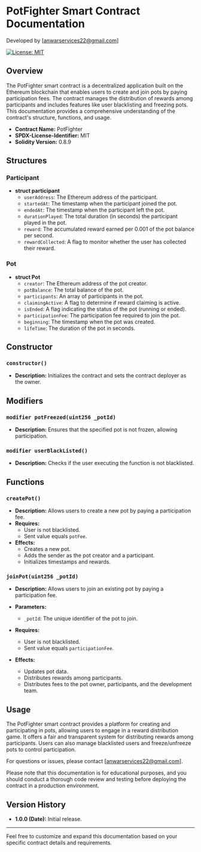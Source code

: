 # PotFighter Smart Contract Documentation

Developed by [anwarservices22@gmail.com]

[![License: MIT](https://img.shields.io/badge/License-MIT-yellow.svg)](https://opensource.org/licenses/MIT)

## Overview

The PotFighter smart contract is a decentralized application built on the Ethereum blockchain that enables users to create and join pots by paying participation fees. The contract manages the distribution of rewards among participants and includes features like user blacklisting and freezing pots. This documentation provides a comprehensive understanding of the contract's structure, functions, and usage.

- **Contract Name:** PotFighter
- **SPDX-License-Identifier:** MIT
- **Solidity Version:** 0.8.9

## Structures

### Participant

- **struct participant**
  - `userAddress`: The Ethereum address of the participant.
  - `startedAt`: The timestamp when the participant joined the pot.
  - `endedAt`: The timestamp when the participant left the pot.
  - `durationPlayed`: The total duration (in seconds) the participant played in the pot.
  - `reward`: The accumulated reward earned per 0.001 of the pot balance per second.
  - `rewardCollected`: A flag to monitor whether the user has collected their reward.

### Pot

- **struct Pot**
  - `creator`: The Ethereum address of the pot creator.
  - `potBalance`: The total balance of the pot.
  - `participants`: An array of participants in the pot.
  - `claimingActive`: A flag to determine if reward claiming is active.
  - `isEnded`: A flag indicating the status of the pot (running or ended).
  - `participationFee`: The participation fee required to join the pot.
  - `beginning`: The timestamp when the pot was created.
  - `lifeTime`: The duration of the pot in seconds.

## Constructor

### `constructor()`

- **Description:** Initializes the contract and sets the contract deployer as the owner.

## Modifiers

### `modifier potFreezed(uint256 _potId)`

- **Description:** Ensures that the specified pot is not frozen, allowing participation.

### `modifier userBlackListed()`

- **Description:** Checks if the user executing the function is not blacklisted.

## Functions

### `createPot()`

- **Description:** Allows users to create a new pot by paying a participation fee.
- **Requires:**
  - User is not blacklisted.
  - Sent value equals `potFee`.
- **Effects:**
  - Creates a new pot.
  - Adds the sender as the pot creator and a participant.
  - Initializes timestamps and rewards.

### `joinPot(uint256 _potId)`

- **Description:** Allows users to join an existing pot by paying a participation fee.

- **Parameters:**
  - `_potId`: The unique identifier of the pot to join.
- **Requires:**
  - User is not blacklisted.
  - Sent value equals `participationFee`.
- **Effects:**
  - Updates pot data.
  - Distributes rewards among participants.
  - Distributes fees to the pot owner, participants, and the development team.

<!-- Continue this Markdown structure for other functions -->

## Usage

The PotFighter smart contract provides a platform for creating and participating in pots, allowing users to engage in a reward distribution game. It offers a fair and transparent system for distributing rewards among participants. Users can also manage blacklisted users and freeze/unfreeze pots to control participation.

For questions or issues, please contact [anwarservices22@gmail.com].

Please note that this documentation is for educational purposes, and you should conduct a thorough code review and testing before deploying the contract in a production environment.

## Version History

- **1.0.0 (Date):** Initial release.

---

Feel free to customize and expand this documentation based on your specific contract details and requirements.
